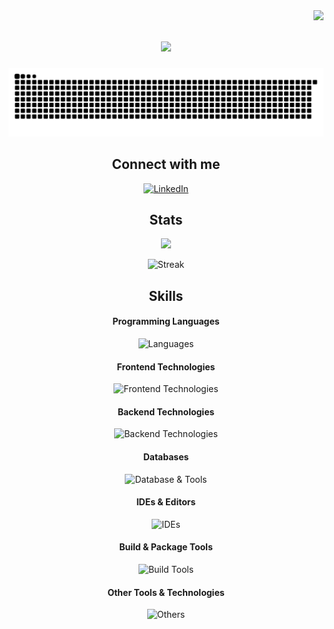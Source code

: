 <img align="right" src="https://visitor-badge.laobi.icu/badge?page_id=renatob4.renatob04&left_text=Visitors" />

<h1 align="center">
  <img src="https://readme-typing-svg.herokuapp.com/?font=MontserratBold&size=40&center=true&vCenter=true&width=500&height=70&duration=4000&lines=Hi+There!+👋;+I'm+Renato!;+Game+Dev+Student+🎮" />
</h1>

<p align="center">
  <img src="https://github.com/renatob04/renatob04/blob/output/github-snake-dark.svg?raw=true" alt="Snake animation" />
</p>

<h2 align="center">Connect with me</h2>

<p align="center">
  <a href="https://www.linkedin.com/in/renatob04/">
    <img src="https://img.shields.io/badge/linkedin-%230077B5.svg?style=for-the-badge&logo=linkedin&logoColor=white" alt="LinkedIn" />
  </a>
</p>

<h2 align="center">Stats</h2>

<p align="center">
  <img width="450" src="https://github-readme-stats.vercel.app/api/top-langs/?username=renatob04&layout=compact&card_width=350&hide=shaderlab,makefile,cmake,hlsl&theme=dark&hide_border=true" />
</p>

<p align="center">
  <img width="450" src="https://streak-stats.demolab.com?user=RenatoB04&theme=dark&hide_border=true&hide_current_streak=true" alt="Streak" />
</p>

<h2 align="center">Skills</h2>

<h4 align="center">Programming Languages</h4>
<p align="center">
  <img src="https://skillicons.dev/icons?i=c,cpp,cs,js,kotlin,py" alt="Languages" />
</p>

<h4 align="center">Frontend Technologies</h4>
<p align="center">
  <img src="https://skillicons.dev/icons?i=css,html,react" alt="Frontend Technologies" />
</p>

<h4 align="center">Backend Technologies</h4>
<p align="center">
  <img src="https://skillicons.dev/icons?i=dotnet,nodejs" alt="Backend Technologies" />
</p>

<h4 align="center">Databases</h4>
<p align="center">
  <img src="https://skillicons.dev/icons?i=firebase,mysql" alt="Database & Tools" />
</p>

<h4 align="center">IDEs & Editors</h4>
<p align="center">
  <img src="https://skillicons.dev/icons?i=androidstudio,clion,pycharm,rider,visualstudio,vscode" alt="IDEs" />
</p>

<h4 align="center">Build & Package Tools</h4>
<p align="center">
  <img src="https://skillicons.dev/icons?i=cmake,gradle,npm" alt="Build Tools" />
</p>

<h4 align="center">Other Tools & Technologies</h4>
<p align="center">
  <img src="https://skillicons.dev/icons?i=anaconda,blender,git,github,markdown,opencv,unity" alt="Others" />
</p>
